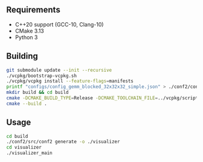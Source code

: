 ## Requirements

- C++20 support (GCC-10, Clang-10)
- CMake 3.13
- Python 3

## Building

```bash
git submodule update --init --recursive
./vcpkg/bootstrap-vcpkg.sh
./vcpkg/vcpkg install --feature-flags=manifests
printf "configs/config_gemm_blocked_32x32x32_simple.json" > ./conf2/config_path.txt
mkdir build && cd build
cmake -DCMAKE_BUILD_TYPE=Release -DCMAKE_TOOLCHAIN_FILE=../vcpkg/scripts/buildsystems/vcpkg.cmake ..
cmake --build .
```

## Usage

```bash
cd build
./conf2/src/conf2 generate -o ./visualizer
cd visualizer
./visualizer_main
```
